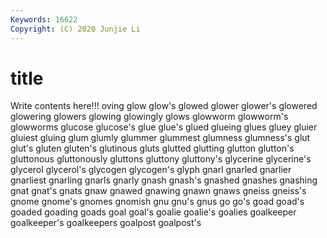 ```yaml
---
Keywords: 16622
Copyright: (C) 2020 Junjie Li
---
```


# title

Write contents here!!!
oving 
glow 
glow's 
glowed 
glower 
glower's
glowered 
glowering 
glowers 
glowing 
glowingly 
glows 
glowworm 
glowworm's 
glowworms 
glucose
glucose's 
glue 
glue's 
glued 
glueing 
glues 
gluey 
gluier 
gluiest 
gluing
glum 
glumly 
glummer 
glummest 
glumness 
glumness's 
glut 
glut's 
gluten 
gluten's
glutinous 
gluts 
glutted 
glutting 
glutton 
glutton's 
gluttonous 
gluttonously 
gluttons 
gluttony
gluttony's 
glycerine 
glycerine's 
glycerol 
glycerol's 
glycogen 
glycogen's 
glyph 
gnarl 
gnarled
gnarlier 
gnarliest 
gnarling 
gnarls 
gnarly 
gnash 
gnash's 
gnashed 
gnashes 
gnashing
gnat 
gnat's 
gnats 
gnaw 
gnawed 
gnawing 
gnawn 
gnaws 
gneiss 
gneiss's
gnome 
gnome's 
gnomes 
gnomish 
gnu 
gnu's 
gnus 
go 
go's 
goad
goad's 
goaded 
goading 
goads 
goal 
goal's 
goalie 
goalie's 
goalies 
goalkeeper
goalkeeper's 
goalkeepers 
goalpost 
goalpost's 
